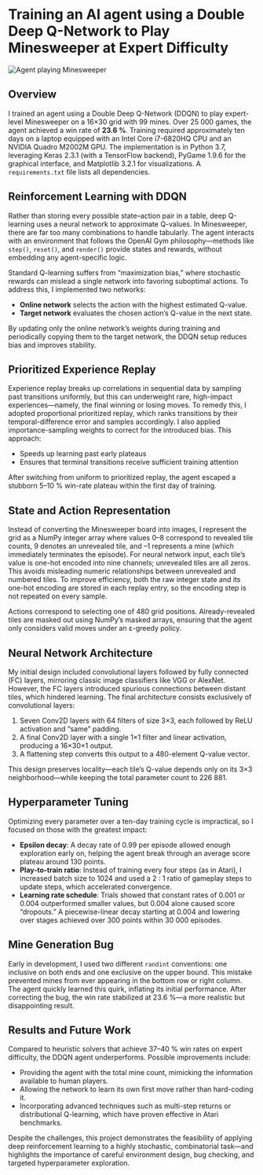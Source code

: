 # Training an AI agent using a Double Deep Q-Network to Play Minesweeper at Expert Difficulty

![Agent playing Minesweeper](img/Minesweeper_Agent_Playing.gif "Winning at Minesweeper!")

## Overview

I trained an agent using a Double Deep Q-Network (DDQN) to play expert-level Minesweeper on a 16×30 grid with 99 mines. Over 25 000 games, the agent achieved a win rate of **23.6 %**. Training required approximately ten days on a laptop equipped with an Intel Core i7-6820HQ CPU and an NVIDIA Quadro M2002M GPU. The implementation is in Python 3.7, leveraging Keras 2.3.1 (with a TensorFlow backend), PyGame 1.9.6 for the graphical interface, and Matplotlib 3.2.1 for visualizations. A `requirements.txt` file lists all dependencies.

## Reinforcement Learning with DDQN

Rather than storing every possible state–action pair in a table, deep Q-learning uses a neural network to approximate Q-values. In Minesweeper, there are far too many combinations to handle tabularly. The agent interacts with an environment that follows the OpenAI Gym philosophy—methods like `step()`, `reset()`, and `render()` provide states and rewards, without embedding any agent-specific logic.

Standard Q-learning suffers from “maximization bias,” where stochastic rewards can mislead a single network into favoring suboptimal actions. To address this, I implemented two networks:

- **Online network** selects the action with the highest estimated Q-value.
- **Target network** evaluates the chosen action’s Q-value in the next state.

By updating only the online network’s weights during training and periodically copying them to the target network, the DDQN setup reduces bias and improves stability.

## Prioritized Experience Replay

Experience replay breaks up correlations in sequential data by sampling past transitions uniformly, but this can underweight rare, high-impact experiences—namely, the final winning or losing moves. To remedy this, I adopted proportional prioritized replay, which ranks transitions by their temporal-difference error and samples accordingly. I also applied importance-sampling weights to correct for the introduced bias. This approach:

- Speeds up learning past early plateaus
- Ensures that terminal transitions receive sufficient training attention

After switching from uniform to prioritized replay, the agent escaped a stubborn 5–10 % win-rate plateau within the first day of training.

## State and Action Representation

Instead of converting the Minesweeper board into images, I represent the grid as a NumPy integer array where values 0–8 correspond to revealed tile counts, 9 denotes an unrevealed tile, and –1 represents a mine (which immediately terminates the episode). For neural network input, each tile’s value is one-hot encoded into nine channels; unrevealed tiles are all zeros. This avoids misleading numeric relationships between unrevealed and numbered tiles. To improve efficiency, both the raw integer state and its one-hot encoding are stored in each replay entry, so the encoding step is not repeated on every sample.

Actions correspond to selecting one of 480 grid positions. Already-revealed tiles are masked out using NumPy’s masked arrays, ensuring that the agent only considers valid moves under an ε-greedy policy.

## Neural Network Architecture

My initial design included convolutional layers followed by fully connected (FC) layers, mirroring classic image classifiers like VGG or AlexNet. However, the FC layers introduced spurious connections between distant tiles, which hindered learning. The final architecture consists exclusively of convolutional layers:

1. Seven Conv2D layers with 64 filters of size 3×3, each followed by ReLU activation and “same” padding.
2. A final Conv2D layer with a single 1×1 filter and linear activation, producing a 16×30×1 output.
3. A flattening step converts this output to a 480-element Q-value vector.

This design preserves locality—each tile’s Q-value depends only on its 3×3 neighborhood—while keeping the total parameter count to 226 881.

## Hyperparameter Tuning

Optimizing every parameter over a ten-day training cycle is impractical, so I focused on those with the greatest impact:

- **Epsilon decay**: A decay rate of 0.99 per episode allowed enough exploration early on, helping the agent break through an average score plateau around 130 points.
- **Play-to-train ratio**: Instead of training every four steps (as in Atari), I increased batch size to 1024 and used a 2 : 1 ratio of gameplay steps to update steps, which accelerated convergence.
- **Learning rate schedule**: Trials showed that constant rates of 0.001 or 0.004 outperformed smaller values, but 0.004 alone caused score “dropouts.” A piecewise-linear decay starting at 0.004 and lowering over stages achieved over 300 points within 30 000 episodes.

## Mine Generation Bug

Early in development, I used two different `randint` conventions: one inclusive on both ends and one exclusive on the upper bound. This mistake prevented mines from ever appearing in the bottom row or right column. The agent quickly learned this quirk, inflating its initial performance. After correcting the bug, the win rate stabilized at 23.6 %—a more realistic but disappointing result.

## Results and Future Work

Compared to heuristic solvers that achieve 37–40 % win rates on expert difficulty, the DDQN agent underperforms. Possible improvements include:

- Providing the agent with the total mine count, mimicking the information available to human players.
- Allowing the network to learn its own first move rather than hard-coding it.
- Incorporating advanced techniques such as multi-step returns or distributional Q-learning, which have proven effective in Atari benchmarks.

Despite the challenges, this project demonstrates the feasibility of applying deep reinforcement learning to a highly stochastic, combinatorial task—and highlights the importance of careful environment design, bug checking, and targeted hyperparameter exploration.
